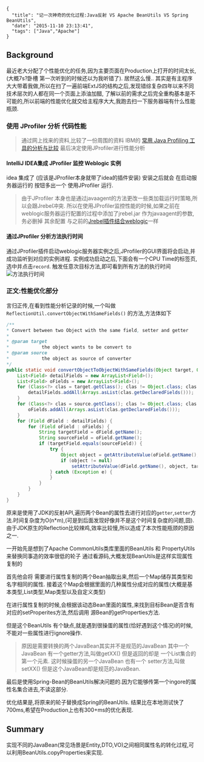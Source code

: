 ```metadata
{
  "title": "记一次神奇的优化过程:Java反射 VS Apache BeanUtils VS Spring BeanUtils",
  "date": "2015-11-10 23:13:41",
  "tags": ["Java","Apache"]
}
```



## Background
最近老大分配了个性能优化的任务,因为主要页面在Production上打开的时间太长,(大概7s?卧槽 第一次听到的时候还以为我听错了).
居然这么慢..
其实是有主程序大大带着我做,所以在扫了一遍前端ExtJS的结构之后,发现错综复杂四年以来不同技术层次的人都在同一个页面上添油加醋,
了解以前的需求之后完全重构基本是不可能的,所以前端的性能优化就交给主程序大大,我跑去扫一下服务器端有什么性能瓶颈.


### 使用 JProfiler 分析 代码性能
> 通过网上找来的资料,比较了一份周围的资料
> IBM的 [常用 Java Profiling 工具的分析与比较](https://www.ibm.com/developerworks/cn/java/j-lo-profiling/)
> 最后决定使用JProfiler进行性能分析

#### IntelliJ IDEA集成 JProfiler 监控 Weblogic 实例
idea 集成了 (应该是JProfiler本身就带了idea的插件安装) 安装之后就会 在启动服务器运行的 按钮多出一个 使用JProfiler 运行.
> 由于JProfiler 本身也是通过javaagent的方法更改一些类加载运行时策略,所以会跟Jrebel冲突.
> 所以在使用JProfiler监控性能的时候,如果之前在weblogic服务器运行配置的过程中添加了jrebel.jar 作为javaagent的参数,务必删掉
> 其余配置 与之前的[Jrebel插件结合weblogic](http://blog.aquariuslt.com/2015/10/08/jrebel-configuration-with-weblogic-in-idea/)一样

#### 通过JProfiler 分析方法执行时间
通过JProfiler插件启动weblogic服务器实例之后,JProfiler的GUI界面将会启动,并成功监听到对应的实例进程.
实例成功启动之后,下面会有一个CPU Time的标签页,选中并点击`record`.
触发任意次目标方法,即可看到所有方法的执行时间
![方法执行时间](https://img.alicdn.com/tfscom/TB1Q_QmKpXXXXaAXpXXXXXXXXXX.png)



### 正文:性能优化部分
言归正传,在看到性能分析记录的时候,一个叫做
`ReflectionUtil.convertObjectWithSameFields()`
的方法,方法体如下
``` Java
/**
* Convert between two Object with the same field, setter and getter
*
* @param target
*            the object wants to be convert to
* @param source
*            the object as source of converter
*/
public static void convertObjectToObjectWithSameFields(Object target, Object source) {
    List<Field> detailFields = new ArrayList<Field>();
    List<Field> oFields = new ArrayList<Field>();
    for (Class<?> clas = target.getClass(); clas != Object.class; clas = clas.getSuperclass()) {
        detailFields.addAll(Arrays.asList(clas.getDeclaredFields()));
    }
    for (Class<?> clas = source.getClass(); clas != Object.class; clas = clas.getSuperclass()) {
        oFields.addAll(Arrays.asList(clas.getDeclaredFields()));
    }
    for (Field dField : detailFields) {
        for (Field oField : oFields) {
            String targetField = dField.getName();
            String sourceField = oField.getName();
            if (targetField.equals(sourceField)) {
                try {
                    Object object = getAttributeValue(oField.getName(), source, true);
                    if (object != null)
                        setAttributeValue(dField.getName(), object, target, object.getClass());
                } catch (Exception e) {
                }
            }
        }
    }
}
```
原来是使用了JDK的反射API,遍历两个Bean的属性去进行对应的`getter`,`setter`方法.时间复杂度为O(n*m),(可是到后面发现好像并不是这个时间复杂度的问题,囧).
由于JDK原生的Reflection比较辣鸡,效率比较慢,所以造成了本次性能瓶颈的原因之一.

一开始先是想到了Apache CommonUtils类库里面的BeanUtils 和 PropertyUtils来替换同事造的效率很低的轮子
通过看源码,大概发现BeanUtils是这样实现属性复制的

首先他会将 需要进行属性复制的两个Bean抽取出来,然后一个Map储存其类型和名字相同的属性.
接着这个Map会根据里面的几种属性分成对应的属性(大概是基本类型,List类型,Map类型以及自定义类型)

在进行属性复制的时候,会根据该动态Bean里面的属性,来找到目标Bean是否含有对应的setProperites方法,然后调用 源Bean的getProperties方法.

但是这个BeanUtils 有个缺点,就是遇到很操蛋的属性(恰好遇到这个情况)的时候,不能对一些属性进行ignore操作.

> 原因是需要转换的两个JavaBean其实并不是规范的JavaBean
> 其中一个JavaBean 有一个getter方法,叫做getXX() 但是返回的却是 一个List集合的第一个元素.
> 这时候操蛋的另一个JavaBean 也有一个 setter方法,叫做setXX() 但是这个JavaBean却是规范的JavaBean.

最后是使用Spring-Bean的BeanUtils解决问题的.因为它能够传第一个ingore的属性名集合进去,不读这部分.



优化结果是,将原来的轮子替换成Spring的BeanUtils.
结果比在本地测试快了700ms,希望在Production上也有300+ms的优化表现.






## Summary
实现不同的JavaBean(常见场景是Entity,DTO,VO)之间相同属性名的转化过程,可以利用BeanUtils.copyProperties来实现.

















